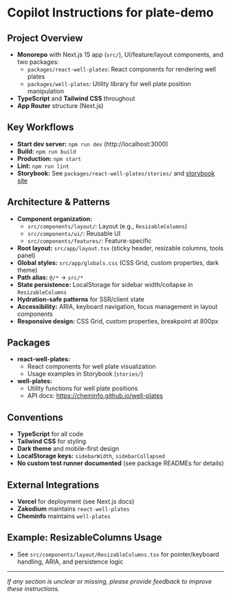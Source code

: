 # Copilot Instructions for plate-demo

## Project Overview
- **Monorepo** with Next.js 15 app (`src/`), UI/feature/layout components, and two packages:
  - `packages/react-well-plates`: React components for rendering well plates
  - `packages/well-plates`: Utility library for well plate position manipulation
- **TypeScript** and **Tailwind CSS** throughout
- **App Router** structure (Next.js)

## Key Workflows
- **Start dev server:** `npm run dev` (http://localhost:3000)
- **Build:** `npm run build`
- **Production:** `npm start`
- **Lint:** `npm run lint`
- **Storybook:** See `packages/react-well-plates/stories/` and [storybook site](https://react-well-plates.pages.dev/)

## Architecture & Patterns
- **Component organization:**
  - `src/components/layout/`: Layout (e.g., `ResizableColumns`)
  - `src/components/ui/`: Reusable UI
  - `src/components/features/`: Feature-specific
- **Root layout:** `src/app/layout.tsx` (sticky header, resizable columns, tools panel)
- **Global styles:** `src/app/globals.css` (CSS Grid, custom properties, dark theme)
- **Path alias:** `@/*` → `src/*`
- **State persistence:** LocalStorage for sidebar width/collapse in `ResizableColumns`
- **Hydration-safe patterns** for SSR/client state
- **Accessibility:** ARIA, keyboard navigation, focus management in layout components
- **Responsive design:** CSS Grid, custom properties, breakpoint at 800px

## Packages
- **react-well-plates:**
  - React components for well plate visualization
  - Usage examples in Storybook (`stories/`)
- **well-plates:**
  - Utility functions for well plate positions
  - API docs: https://cheminfo.github.io/well-plates

## Conventions
- **TypeScript** for all code
- **Tailwind CSS** for styling
- **Dark theme** and mobile-first design
- **LocalStorage keys:** `sidebarWidth`, `sidebarCollapsed`
- **No custom test runner documented** (see package READMEs for details)

## External Integrations
- **Vercel** for deployment (see Next.js docs)
- **Zakodium** maintains `react-well-plates`
- **Cheminfo** maintains `well-plates`

## Example: ResizableColumns Usage
- See `src/components/layout/ResizableColumns.tsx` for pointer/keyboard handling, ARIA, and persistence logic

---
_If any section is unclear or missing, please provide feedback to improve these instructions._
